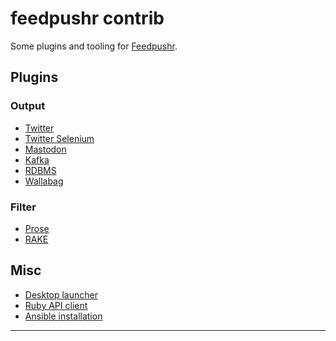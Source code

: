 # feedpushr contrib

Some plugins and tooling for [Feedpushr][feedpushr].

## Plugins

### Output

- [Twitter](./twitter/README.md)
- [Twitter Selenium](./twitter-selenium/README.md)
- [Mastodon](./mastodon/README.md)
- [Kafka](./kafka/README.md)
- [RDBMS](./rdbms/README.md)
- [Wallabag](./wallabag/README.md)

### Filter

- [Prose](./prose/README.md)
- [RAKE](./rake/README.md)

## Misc

- [Desktop launcher](https://github.com/ncarlier/feedpushr#launcher)
- [Ruby API client](https://github.com/bluengreen/feedpushr_client)
- [Ansible installation](https://github.com/slundi/ansible_feedpushr)

---

[feedpushr]: https://github.com/ncarlier/feedpushr
